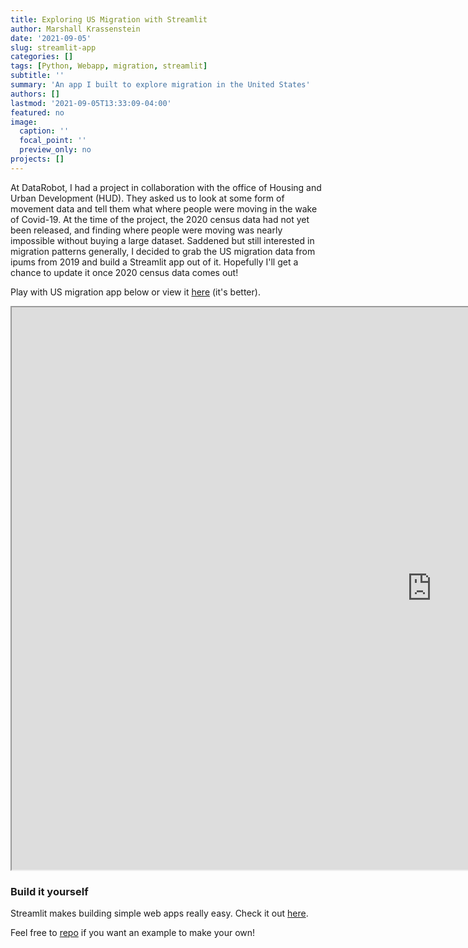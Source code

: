 ```yaml
---
title: Exploring US Migration with Streamlit
author: Marshall Krassenstein
date: '2021-09-05'
slug: streamlit-app
categories: []
tags: [Python, Webapp, migration, streamlit]
subtitle: ''
summary: 'An app I built to explore migration in the United States'
authors: []
lastmod: '2021-09-05T13:33:09-04:00'
featured: no
image:
  caption: ''
  focal_point: ''
  preview_only: no
projects: []
---
```



At DataRobot, I had a project in collaboration with the office of Housing and Urban Development (HUD). They asked us to look at some form of movement data and tell them what where people were moving in the wake of Covid-19. At the time of the project, the 2020 census data had not yet been released, and finding where people were moving was nearly impossible without buying a large dataset. Saddened but still interested in migration patterns generally, I decided to grab the US migration data from ipums from 2019 and build a Streamlit app out of it. Hopefully I'll get a chance to update it once 2020 census data comes out!


<!-- ![Migration App](migration_demo.gif) -->
<!-- <div> -->
<!-- <img src="migration_demo.gif" alt="Migration app" style="text-align: center;> -->
<!-- </div> -->

Play with US migration app below or view it  [here](https://share.streamlit.io/mpkrass7/solid-octo-robot/migration_app.py) (it's better).


<iframe src="https://share.streamlit.io/mpkrass7/solid-octo-robot/migration_app.py?showcase=0" width="1344" height="900px"></iframe>

### Build it yourself

Streamlit makes building simple web apps really easy. Check it out [here](https://streamlit.io/).

Feel free to [repo](https://github.com/mpkrass7/solid-octo-robot) if you want an example to make your own!

